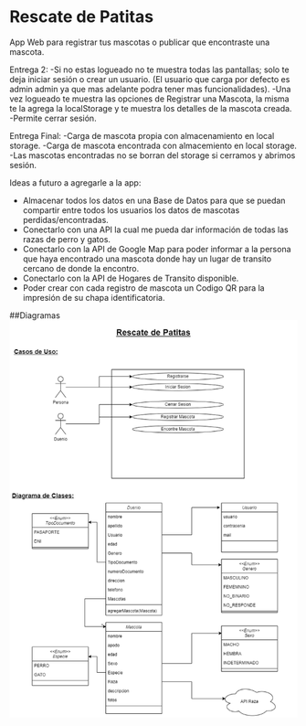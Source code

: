 # Rescate de Patitas
App Web para registrar tus mascotas o publicar que encontraste una mascota.

Entrega 2:
-Si no estas logueado no te muestra todas las pantallas; solo te deja iniciar sesión o crear un usuario. (El usuario que carga por defecto es admin admin ya que mas adelante podra tener mas funcionalidades).
-Una vez logueado te muestra las opciones de Registrar una Mascota, la misma te la agrega la localStorage y te muestra los detalles de la mascota creada.
-Permite cerrar sesión.

Entrega Final:
-Carga de mascota propia con almacenamiento en local storage.
-Carga de mascota encontrada con almacemiento en local storage.
-Las mascotas encontradas no se borran del storage si cerramos y abrimos sesión.

Ideas a futuro a agregarle a la app:
- Almacenar todos los datos en una Base de Datos para que se puedan compartir entre todos los usuarios los datos de mascotas perdidas/encontradas.
- Conectarlo con una API la cual me pueda dar información de todas las razas de perro y gatos.
- Conectarlo con la API de Google Map para poder informar a la persona que haya encontrado una mascota donde hay un lugar de transito cercano de donde la encontro.
- Conectarlo con la API de Hogares de Transito disponible.
- Poder crear con cada registro de mascota un Codigo QR para la impresión de su chapa identificatoria. 

##Diagramas
![diagrama_de_clases](https://github.com/franco-buccellato/RescateDePatitas/blob/main/Diagrama%20de%20Clases.png)